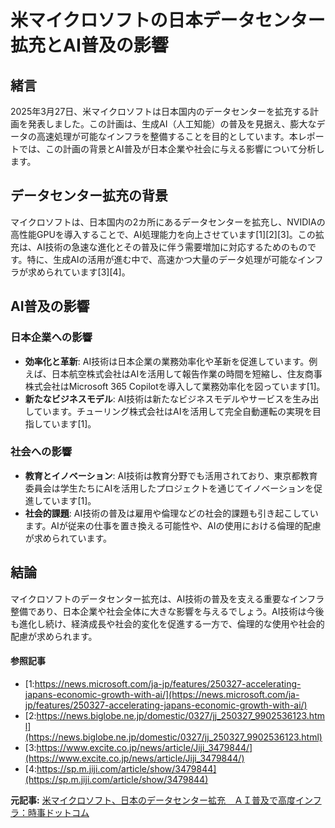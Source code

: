 # 米マイクロソフトの日本データセンター拡充とAI普及の影響

## 緒言

2025年3月27日、米マイクロソフトは日本国内のデータセンターを拡充する計画を発表しました。この計画は、生成AI（人工知能）の普及を見据え、膨大なデータの高速処理が可能なインフラを整備することを目的としています。本レポートでは、この計画の背景とAI普及が日本企業や社会に与える影響について分析します。

## データセンター拡充の背景

マイクロソフトは、日本国内の2カ所にあるデータセンターを拡充し、NVIDIAの高性能GPUを導入することで、AI処理能力を向上させています[1][2][3]。この拡充は、AI技術の急速な進化とその普及に伴う需要増加に対応するためのものです。特に、生成AIの活用が進む中で、高速かつ大量のデータ処理が可能なインフラが求められています[3][4]。

## AI普及の影響

### 日本企業への影響

- **効率化と革新**: AI技術は日本企業の業務効率化や革新を促進しています。例えば、日本航空株式会社はAIを活用して報告作業の時間を短縮し、住友商事株式会社はMicrosoft 365 Copilotを導入して業務効率化を図っています[1]。
- **新たなビジネスモデル**: AI技術は新たなビジネスモデルやサービスを生み出しています。チューリング株式会社はAIを活用して完全自動運転の実現を目指しています[1]。

### 社会への影響

- **教育とイノベーション**: AI技術は教育分野でも活用されており、東京都教育委員会は学生たちにAIを活用したプロジェクトを通じてイノベーションを促進しています[1]。
- **社会的課題**: AI技術の普及は雇用や倫理などの社会的課題も引き起こしています。AIが従来の仕事を置き換える可能性や、AIの使用における倫理的配慮が求められています。

## 結論

マイクロソフトのデータセンター拡充は、AI技術の普及を支える重要なインフラ整備であり、日本企業や社会全体に大きな影響を与えるでしょう。AI技術は今後も進化し続け、経済成長や社会的変化を促進する一方で、倫理的な使用や社会的配慮が求められます。

#### 参照記事
- [1:https://news.microsoft.com/ja-jp/features/250327-accelerating-japans-economic-growth-with-ai/](https://news.microsoft.com/ja-jp/features/250327-accelerating-japans-economic-growth-with-ai/)
- [2:https://news.biglobe.ne.jp/domestic/0327/jj_250327_9902536123.html](https://news.biglobe.ne.jp/domestic/0327/jj_250327_9902536123.html)
- [3:https://www.excite.co.jp/news/article/Jiji_3479844/](https://www.excite.co.jp/news/article/Jiji_3479844/)
- [4:https://sp.m.jiji.com/article/show/3479844](https://sp.m.jiji.com/article/show/3479844)


**元記事:** [米マイクロソフト、日本のデータセンター拡充　ＡＩ普及で高度インフラ：時事ドットコム](https://www.jiji.com/sp/article?k=2025032700921&g=eco&m=rss)